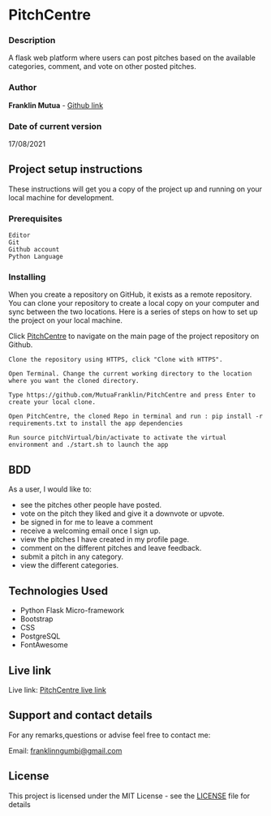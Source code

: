 # PitchCentre

### Description

A flask web platform where users can post pitches based on the available categories, comment, and vote on other posted pitches.
### Author

**Franklin Mutua** - [Github link](https://github.com/MutuaFranklin/)

### Date of current version

17/08/2021

## Project setup instructions

These instructions will get you a copy of the project up and running on your local machine for development.

### Prerequisites

```
Editor
Git
Github account
Python Language
```

### Installing

When you create a repository on GitHub, it exists as a remote repository. You can clone your repository to create a local copy on your computer and sync between the two locations. Here is a series of steps on how to set up the project on your local machine.

Click [PitchCentre](https://github.com/MutuaFranklin/PitchCentre) to navigate on the main page of the project repository on Github.

```
Clone the repository using HTTPS, click "Clone with HTTPS".
```

```
Open Terminal. Change the current working directory to the location where you want the cloned directory.
```

```
Type https://github.com/MutuaFranklin/PitchCentre and press Enter to create your local clone.

```

```
Open PitchCentre, the cloned Repo in terminal and run : pip install -r requirements.txt to install the app dependencies

```

```
Run source pitchVirtual/bin/activate to activate the virtual environment and ./start.sh to launch the app

```

## BDD

As a user, I would like to:
- see the pitches other people have posted.
- vote on the pitch they liked and give it a downvote or upvote.
- be signed in for me to leave a comment
- receive a welcoming email once I sign up.
- view the pitches I have created in my profile page.
- comment on the different pitches and leave feedback.
- submit a pitch in any category.
- view the different categories.


## Technologies Used

- Python Flask Micro-framework
- Bootstrap
- CSS
- PostgreSQL
- FontAwesome

## Live link

Live link: [PitchCentre live link](https://newsappclear.herokuapp.com/)

## Support and contact details

For any remarks,questions or advise feel free to contact me:

Email: [franklinngumbi@gmail.com ](franklinngumbi@gmail.com)

## License

This project is licensed under the MIT License - see the [LICENSE](LICENSE) file for details